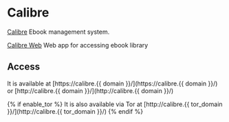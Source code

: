 # Calibre

[Calibre](https://calibre-ebook.com) Ebook management system.

[Calibre Web](https://github.com/janeczku/calibre-web) Web app for accessing ebook library

## Access

It is available at [https://calibre.{{ domain }}/](https://calibre.{{ domain }}/) or [http://calibre.{{ domain }}/](http://calibre.{{ domain }}/)

{% if enable_tor %}
It is also available via Tor at [http://calibre.{{ tor_domain }}/](http://calibre.{{ tor_domain }}/)
{% endif %}
